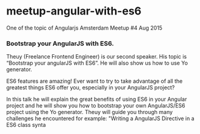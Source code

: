 # meetup-angular-with-es6
One of the topic of Angularjs Amsterdam Meetup #4 Aug 2015

### Bootstrap your AngularJS with ES6. 

Theuy (Freelance Frontend Engineer) is our second speaker. His topic is “Bootstrap your angularJS with ES6”. He will also show us how to use Yo generator. 

ES6 features are amazing! Ever want to try to take advantage of all the greatest things ES6 offer you, especially in your AngularJS project? 

In this talk he will explain the great benefits of using ES6 in your Angular project and he will show you how to bootstrap your own AngularJS/ES6 project using the Yo generator. Theuy will guide you through many challenges he encountered for example: "Writing a AngularJS Directive in a ES6 class synta
